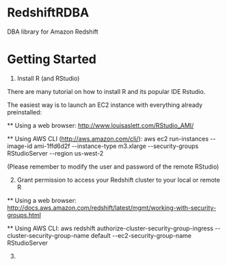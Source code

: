 RedshiftRDBA
============

DBA library for Amazon Redshift

Getting Started
===============

1. Install R (and RStudio)

There are many tutorial on how to install R and its popular IDE Rstudio.

The easiest way is to launch an EC2 instance with everything already preinstalled:

** Using a web browser: http://www.louisaslett.com/RStudio_AMI/

** Using AWS CLI (http://aws.amazon.com/cli/):
aws ec2 run-instances --image-id ami-1ffd6d2f 
  --instance-type m3.xlarge 
  --security-groups RStudioServer 
  --region us-west-2

(Please remember to modify the user and password of the remote RStudio)

2. Grant permission to access your Redshift cluster to your local or remote R 

** Using a web browser: http://docs.aws.amazon.com/redshift/latest/mgmt/working-with-security-groups.html

** Using AWS CLI:
aws redshift authorize-cluster-security-group-ingress --cluster-security-group-name default --ec2-security-group-name RStudioServer

3. 
